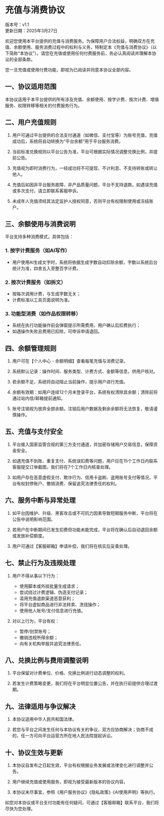 # 充值与消费协议

版本号：v1.1  
更新日期：2025年3月27日

欢迎您使用本平台提供的充值与消费服务。为保障用户合法权益，明确双方在充值、余额使用、服务消费过程中的权利与义务，特制定本《充值与消费协议》（以下简称“本协议”）。请您在充值或使用任何付费服务前，务必认真阅读并理解本协议的全部条款。

您一旦充值或使用付费功能，即视为已阅读并同意本协议全部内容。

## 一、协议适用范围

本协议适用于本平台提供的所有涉及充值、余额使用、按字计费、按次计费、增值服务、权限转移等相关的付费服务行为。

## 二、用户充值规则

1. 用户可通过平台提供的合法支付通道（如微信、支付宝等）为账号充值，充值成功后，系统将自动转换为“平台余额”用于平台服务消费。

2. 当前标准兑换规则以平台公告为准，平台可根据实际情况调整兑换比例，并提前公告。

3. 充值视为即时消费行为，一经成功将不可提现、不计利息、不支持转账或转让他人。

4. 充值后如因非平台服务故障、非产品质量问题，平台不支持退款。如遇误充值或多次支付，请立即联系客服申诉。

5. 未成年人充值须经其法定监护人授权同意，否则平台有权限制使用或冻结账户。

## 三、余额使用与消费说明

平台支持多种消费模式，具体包括：

### 1. 按字计费服务（如AI写作）
- 用户使用AI生成文字时，系统将依据生成字数自动扣除余额，字数以系统后台统计为准，四舍五入至整百字计费。

### 2. 按次计费服务（如拆文）
- 按每次调用计费，与生成字数无关；
- 计费标准以工具页面说明为准。

### 3. 功能型消费（如作品权限转移）
- 系统在执行功能操作前会弹窗提示所需费用，用户确认后扣费执行；
- 如遇操作失败且费用已扣除，可申诉申请退回。

## 四、余额管理规则

1. 用户可在【个人中心 - 余额明细】查看每笔充值与消费记录。

2. 系统默认记录：操作时间、服务类型、计费方式、金额等信息，供用户核对。

3. 若余额不足，系统将自动阻止当前操作，提示用户进行充值。

4. 余额有效期：如用户连续12个月未登录平台，系统有权清除其余额；清除前将通过站内信/邮箱提前通知。

5. 账号注销视为放弃全部余额。注销后用户数据及剩余余额将无法恢复，敬请谨慎操作。

## 五、充值与支付安全

1. 平台接入国家监管合规的第三方支付通道，并加密存储用户交易信息，保障资金安全。

2. 如遇充值不到账、重复支付、系统误扣费等问题，用户应在15个工作日内联系客服提交订单截图，我们将在7个工作日内核查处理。

3. 如用户存在恶意虚假支付、欺诈行为、信用卡盗刷、盗用账号支付等情况，平台有权封停账户、撤销消费、保留追究法律责任的权利。

## 六、服务中断与异常处理

1. 如平台因维护、升级、黑客攻击或不可抗力因素导致短期服务中断，平台将在公告中说明影响范围。

2. 若用户在中断期间已发生扣费但功能未能完成，平台将在确认后自动退回余额或发放补偿额度。

3. 用户可通过【客服邮箱】申请补偿，我们将在核实后妥善处理。

## 七、禁止行为及违规处理

1. 用户不得从事以下行为：
   - 使用脚本或外挂批量生成请求；
   - 尝试绕过计费逻辑、伪造支付记录；
   - 滥用充值退款渠道恶意获利；
   - 将平台虚拟商品进行非法转卖、洗钱操作；
   - 使用他人账号/支付信息进行充值。

2. 对以上行为，平台有权：
   - 暂停/封禁账号；
   - 撤销违规所得余额；
   - 向有关机构举报并追究法律责任。

## 八、兑换比例与费用调整说明

1. 平台保留对计费单位、价格、兑换比例进行动态调整的权利。

2. 若发生计费策略变更，我们将在平台明显位置公告，并在执行前提供合理过渡期。

## 九、法律适用与争议解决

1. 本协议适用中华人民共和国法律。

2. 若您与平台之间发生任何与本协议有关的争议，双方应协商解决；协商不成的，任一方可向平台运营方所在地人民法院提起诉讼。

## 十、协议生效与更新

1. 本协议自发布之日起生效，平台有权根据业务发展或法律变化进行调整并公告。

2. 用户继续充值或使用服务，即视为接受最新版本的协议内容。

3. 本协议未尽事宜，参照《用户服务协议》《隐私政策》《AI使用声明》等执行。

如您对本协议或平台支付功能有任何疑问，可通过【客服邮箱】联系平台，我们将尽快为您处理。
